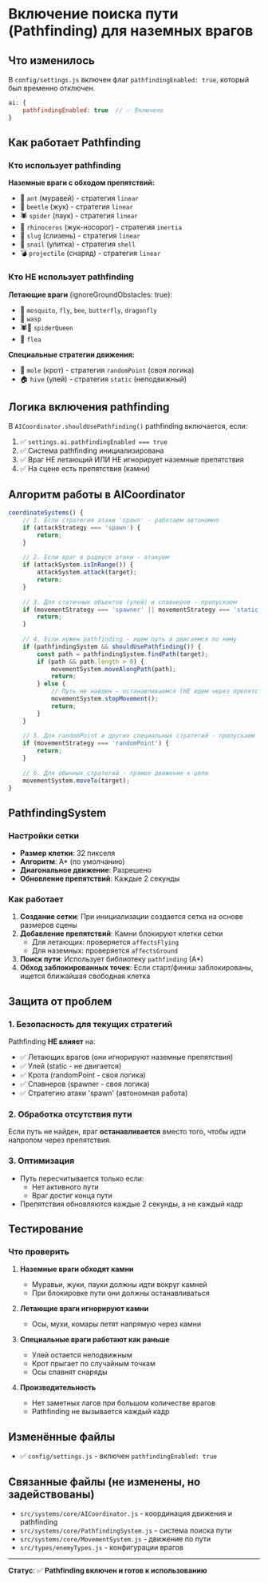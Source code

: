 # Включение поиска пути (Pathfinding) для наземных врагов

## Что изменилось

В `config/settings.js` включен флаг `pathfindingEnabled: true`, который был временно отключен.

```javascript
ai: {
    pathfindingEnabled: true  // ✅ Включено
}
```

## Как работает Pathfinding

### Кто использует pathfinding

**Наземные враги с обходом препятствий:**
- 🐜 `ant` (муравей) - стратегия `linear`
- 🐞 `beetle` (жук) - стратегия `linear`
- 🕷️ `spider` (паук) - стратегия `linear`
- 🐛 `rhinoceros` (жук-носорог) - стратегия `inertia`
- 🐌 `slug` (слизень) - стратегия `linear`
- 🐌 `snail` (улитка) - стратегия `shell`
- 💣 `projectile` (снаряд) - стратегия `linear`

### Кто НЕ использует pathfinding

**Летающие враги** (ignoreGroundObstacles: true):
- 🦟 `mosquito`, `fly`, `bee`, `butterfly`, `dragonfly`
- 🐝 `wasp`
- 🕷️👑 `spiderQueen`
- 🦗 `flea`

**Специальные стратегии движения:**
- 🐀 `mole` (крот) - стратегия `randomPoint` (своя логика)
- 🏠 `hive` (улей) - стратегия `static` (неподвижный)

## Логика включения pathfinding

В `AICoordinator.shouldUsePathfinding()` pathfinding включается, если:

1. ✅ `settings.ai.pathfindingEnabled === true`
2. ✅ Система pathfinding инициализирована
3. ✅ Враг НЕ летающий ИЛИ НЕ игнорирует наземные препятствия
4. ✅ На сцене есть препятствия (камни)

## Алгоритм работы в AICoordinator

```javascript
coordinateSystems() {
    // 1. Если стратегия атаки 'spawn' - работаем автономно
    if (attackStrategy === 'spawn') {
        return;
    }
    
    // 2. Если враг в радиусе атаки - атакуем
    if (attackSystem.isInRange()) {
        attackSystem.attack(target);
        return;
    }
    
    // 3. Для статичных объектов (улей) и спавнеров - пропускаем
    if (movementStrategy === 'spawner' || movementStrategy === 'static') {
        return;
    }
    
    // 4. Если нужен pathfinding - ищем путь и двигаемся по нему
    if (pathfindingSystem && shouldUsePathfinding()) {
        const path = pathfindingSystem.findPath(target);
        if (path && path.length > 0) {
            movementSystem.moveAlongPath(path);
            return;
        } else {
            // Путь не найден - останавливаемся (НЕ идем через препятствия)
            movementSystem.stopMovement();
            return;
        }
    }
    
    // 5. Для randomPoint и других специальных стратегий - пропускаем
    if (movementStrategy === 'randomPoint') {
        return;
    }
    
    // 6. Для обычных стратегий - прямое движение к цели
    movementSystem.moveTo(target);
}
```

## PathfindingSystem

### Настройки сетки

- **Размер клетки**: 32 пикселя
- **Алгоритм**: A* (по умолчанию)
- **Диагональное движение**: Разрешено
- **Обновление препятствий**: Каждые 2 секунды

### Как работает

1. **Создание сетки**: При инициализации создается сетка на основе размеров сцены
2. **Добавление препятствий**: Камни блокируют клетки сетки
   - Для летающих: проверяется `affectsFlying`
   - Для наземных: проверяется `affectsGround`
3. **Поиск пути**: Использует библиотеку `pathfinding` (A*)
4. **Обход заблокированных точек**: Если старт/финиш заблокированы, ищется ближайшая свободная клетка

## Защита от проблем

### 1. Безопасность для текущих стратегий

Pathfinding **НЕ влияет** на:
- ✅ Летающих врагов (они игнорируют наземные препятствия)
- ✅ Улей (static - не двигается)
- ✅ Крота (randomPoint - своя логика)
- ✅ Спавнеров (spawner - своя логика)
- ✅ Стратегию атаки 'spawn' (автономная работа)

### 2. Обработка отсутствия пути

Если путь не найден, враг **останавливается** вместо того, чтобы идти напролом через препятствия.

### 3. Оптимизация

- Путь пересчитывается только если:
  - Нет активного пути
  - Враг достиг конца пути
- Препятствия обновляются каждые 2 секунды, а не каждый кадр

## Тестирование

### Что проверить

1. **Наземные враги обходят камни**
   - Муравьи, жуки, пауки должны идти вокруг камней
   - При блокировке пути они должны останавливаться

2. **Летающие враги игнорируют камни**
   - Осы, мухи, комары летят напрямую через камни

3. **Специальные враги работают как раньше**
   - Улей остается неподвижным
   - Крот прыгает по случайным точкам
   - Осы спавнят снаряды

4. **Производительность**
   - Нет заметных лагов при большом количестве врагов
   - Pathfinding не вызывается каждый кадр

## Изменённые файлы

- ✅ `config/settings.js` - включен `pathfindingEnabled: true`

## Связанные файлы (не изменены, но задействованы)

- `src/systems/core/AICoordinator.js` - координация движения и pathfinding
- `src/systems/core/PathfindingSystem.js` - система поиска пути
- `src/systems/core/MovementSystem.js` - движение по пути
- `src/types/enemyTypes.js` - конфигурации врагов

---

**Статус**: ✅ **Pathfinding включен и готов к использованию**

